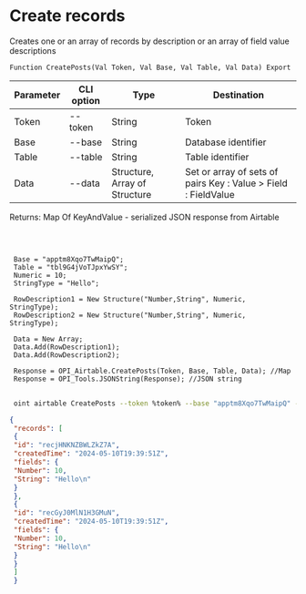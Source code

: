 ﻿---
sidebar_position: 3
---

# Create records
 Creates one or an array of records by description or an array of field value descriptions



`Function CreatePosts(Val Token, Val Base, Val Table, Val Data) Export`

 | Parameter | CLI option | Type | Destination |
 |-|-|-|-|
 | Token | --token | String | Token |
 | Base | --base | String | Database identifier |
 | Table | --table | String | Table identifier |
 | Data | --data | Structure, Array of Structure | Set or array of sets of pairs Key : Value > Field : FieldValue |

 
 Returns: Map Of KeyAndValue - serialized JSON response from Airtable

<br/>




```bsl title="Code example"
 
 Base = "apptm8Xqo7TwMaipQ";
 Table = "tbl9G4jVoTJpxYwSY";
 Numeric = 10;
 StringType = "Hello";
 
 RowDescription1 = New Structure("Number,String", Numeric, StringType);
 RowDescription2 = New Structure("Number,String", Numeric, StringType);
 
 Data = New Array;
 Data.Add(RowDescription1);
 Data.Add(RowDescription2);
 
 Response = OPI_Airtable.CreatePosts(Token, Base, Table, Data); //Map
 Response = OPI_Tools.JSONString(Response); //JSON string
```
	


```sh title="CLI command example"
 
 oint airtable CreatePosts --token %token% --base "apptm8Xqo7TwMaipQ" --table "tbl9G4jVoTJpxYwSY" --data %data%

```

```json title="Result"
{
 "records": [
 {
 "id": "recjHNKNZBWLZkZ7A",
 "createdTime": "2024-05-10T19:39:51Z",
 "fields": {
 "Number": 10,
 "String": "Hello\n"
 }
 },
 {
 "id": "recGyJ0MlN1H3GMuN",
 "createdTime": "2024-05-10T19:39:51Z",
 "fields": {
 "Number": 10,
 "String": "Hello\n"
 }
 }
 ]
 }
```
